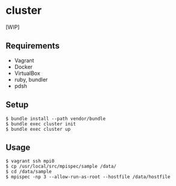 cluster
=======

[WIP]

## Requirements

- Vagrant
- Docker
- VirtualBox
- ruby, bundler
- pdsh

## Setup

```
$ bundle install --path vendor/bundle
$ bundle exec cluster init
$ bundle exec cluster up
```

## Usage

```
$ vagrant ssh mpi0
$ cp /usr/local/src/mpispec/sample /data/
$ cd /data/sample
$ mpispec -np 3 --allow-run-as-root --hostfile /data/hostfile
```
